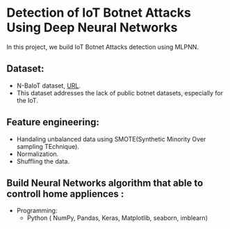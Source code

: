 # Detection of IoT Botnet Attacks Using Deep Neural Networks
In this project, we build IoT Botnet Attacks detection  using MLPNN. 

## Dataset:
* N-BaIoT dataset, [URL](http://archive.ics.uci.edu/ml/datasets/detection_of_IoT_botnet_attacks_N_BaIoT).
* This dataset addresses the lack of public botnet datasets, especially for the IoT. 


## Feature engineering: 
* Handaling unbalanced data using SMOTE(Synthetic Minority Over sampling TEchnique).
* Normalization.
* Shuffling the data.

## Build Neural Networks algorithm that able to controll home appliences : 
* Programming: 
  * Python ( NumPy, Pandas, Keras, Matplotlib, seaborn, imblearn)








